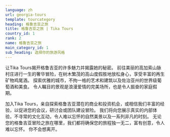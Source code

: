 ```yaml
---
language: zh
url: georgia-tours
template: tourcategory
heading: 格鲁吉亚之旅
title: 格鲁吉亚之旅 | Tika Tours
country_id: 1
rank: 2
name: 格鲁吉亚之旅
main_category_id: 1
sub_heading: 选择你的旅游风格
---
```

<div class="row content-row"><!-- 1151 (0)-->

</div>

<div class="row content-row"><!-- 1152 (3)-->
<div class="col-12 col-sm-6 col-md-6"><!-- 1542 -->

让Tika Tours揭开格鲁吉亚的许多魅力并揭露她的秘密。 前往美丽的高加索山脉村庄进行一生的奢华冒险，在树木繁茂的高山度假胜地放松身心，享受丰富的再生矿物鸡尾酒。
探索优雅的城市，不拘一格的艺术和建筑以及佐治亚州的世界级葡萄酒和美食。 令人瞩目的景观是浪漫爱情的完美场所，也是令人振奋的家庭假期。

</div>

<div class="col-12 col-sm-6 col-md-6"><!-- 1543 -->

加入Tika Tours，亲自探索格鲁吉亚潜在的商业和投资机会，或相信我们丰富的经验，以促进您的会议，研讨会或团队建设冒险。 我们将向您展示真实的内部体验，不寻常的文化互动，令人难以忘怀的自然美景以及一系列非凡的时刻。
无论您的格鲁吉亚冒险之旅在哪里，我们都将确保您的旅程独一无二，富有创意，令人难以忘怀。 你不会想离开。

</div>

</div>
